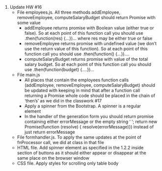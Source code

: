 1. Update HW #16
   - File employees.js. All three methods addEmployee, removeEmployee, computeSalaryBudget should return Promise with some value
     - addEmployee returns promise with Boolean value (either true or false). So at each point of this function call you should use .then(function(res) {…})… where res may be either true or false
     - removeEmployee returns promise with undefined value (we don’t use the return value of this function). So at each point of this function call you should use .then(function() {…})….
     - computeSalaryBudget returns promise with value of the total salary budget. So at each point of this function call you should use .then(function(budget) {….})…
   - File main.js
     - All places that contain the employees function calls (addEmployee, removeEmployee, computeSalaryBudget) should be updated with keeping in mind that after a function call returning a Promise whole code should be placed in the chain of ‘then’s’ as we did in the classwork #17
     - Apply a spinner from the Bootstrap. A spinner is a regular element <div id=”spinner” hidden class=”spinner-border”. > You should control the attribute “hidden” of that <div>. Each time you want to start the spinner element, you apply $(‘#spinner’).attr(‘hidden’, false), and each time you want to stop the spinner you apply $(‘#spinner’).attr(‘hidden’, true) inside ‘then’ function. For example, … $(‘#spinner’).attr(‘hidden’, false); addEmployee(employee).then(function(res){…$(‘#spinner’).attr(‘hidden’, true) })
     - In the handler of the generation form you should return promise containing either errorMessage or the empty string ‘ ‘; return new Promise(function (resolve) { resolve(errorMessage)}) instead of just return errorMessage
   - File formhandler.js. To apply the same updates at the point of fnProcessor call, we did at class in that file
   - HTML file. Add spinner element as specified in the 1.2.2 inside section of buttons as it should either appear or disappear at the same place on the browser window
   - CSS file. Apply styles for scrolling only table body
